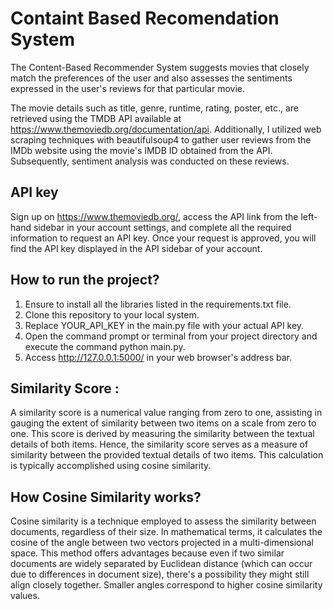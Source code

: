 # Containt Based Recomendation System

The Content-Based Recommender System suggests movies that closely match the preferences of the user and also assesses the sentiments expressed in the user's reviews for that particular movie.


The movie details such as title, genre, runtime, rating, poster, etc., are retrieved using the TMDB API available at https://www.themoviedb.org/documentation/api. Additionally, I utilized web scraping techniques with beautifulsoup4 to gather user reviews from the IMDb website using the movie's IMDB ID obtained from the API. Subsequently, sentiment analysis was conducted on these reviews.

## API key

Sign up on https://www.themoviedb.org/, access the API link from the left-hand sidebar in your account settings, and complete all the required information to request an API key. Once your request is approved, you will find the API key displayed in the API sidebar of your account.

## How to run the project?

1. Ensure to install all the libraries listed in the requirements.txt file.
2. Clone this repository to your local system.
3. Replace YOUR_API_KEY in the main.py file with your actual API key.
4. Open the command prompt or terminal from your project directory and execute the command python main.py.
5. Access http://127.0.0.1:5000/ in your web browser's address bar.

## Similarity Score : 

A similarity score is a numerical value ranging from zero to one, assisting in gauging the extent of similarity between two items on a scale from zero to one. This score is derived by measuring the similarity between the textual details of both items. Hence, the similarity score serves as a measure of similarity between the provided textual details of two items. This calculation is typically accomplished using cosine similarity.
   
## How Cosine Similarity works?
Cosine similarity is a technique employed to assess the similarity between documents, regardless of their size. In mathematical terms, it calculates the cosine of the angle between two vectors projected in a multi-dimensional space. This method offers advantages because even if two similar documents are widely separated by Euclidean distance (which can occur due to differences in document size), there's a possibility they might still align closely together. Smaller angles correspond to higher cosine similarity values.


